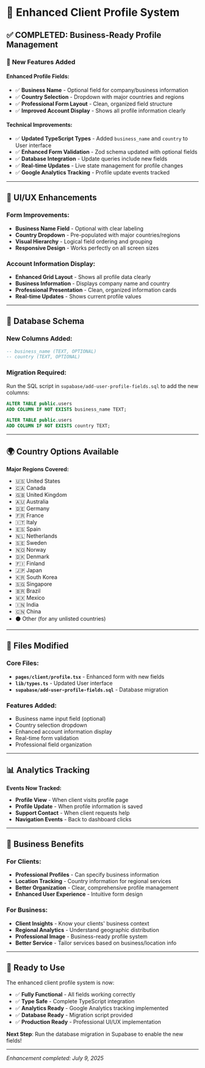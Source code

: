 # 👤 Enhanced Client Profile System

## ✅ **COMPLETED: Business-Ready Profile Management**

### 🚀 **New Features Added**

#### **Enhanced Profile Fields:**
- ✅ **Business Name** - Optional field for company/business information
- ✅ **Country Selection** - Dropdown with major countries and regions
- ✅ **Professional Form Layout** - Clean, organized field structure
- ✅ **Improved Account Display** - Shows all profile information clearly

#### **Technical Improvements:**
- ✅ **Updated TypeScript Types** - Added `business_name` and `country` to User interface
- ✅ **Enhanced Form Validation** - Zod schema updated with optional fields
- ✅ **Database Integration** - Update queries include new fields
- ✅ **Real-time Updates** - Live state management for profile changes
- ✅ **Google Analytics Tracking** - Profile update events tracked

---

## 🎨 **UI/UX Enhancements**

### **Form Improvements:**
- **Business Name Field** - Optional with clear labeling
- **Country Dropdown** - Pre-populated with major countries/regions
- **Visual Hierarchy** - Logical field ordering and grouping
- **Responsive Design** - Works perfectly on all screen sizes

### **Account Information Display:**
- **Enhanced Grid Layout** - Shows all profile data clearly
- **Business Information** - Displays company name and country
- **Professional Presentation** - Clean, organized information cards
- **Real-time Updates** - Shows current profile values

---

## 💾 **Database Schema**

### **New Columns Added:**
```sql
-- business_name (TEXT, OPTIONAL)
-- country (TEXT, OPTIONAL)
```

### **Migration Required:**
Run the SQL script in `supabase/add-user-profile-fields.sql` to add the new columns:

```sql
ALTER TABLE public.users 
ADD COLUMN IF NOT EXISTS business_name TEXT;

ALTER TABLE public.users 
ADD COLUMN IF NOT EXISTS country TEXT;
```

---

## 🌍 **Country Options Available**

**Major Regions Covered:**
- 🇺🇸 United States
- 🇨🇦 Canada  
- 🇬🇧 United Kingdom
- 🇦🇺 Australia
- 🇩🇪 Germany
- 🇫🇷 France
- 🇮🇹 Italy
- 🇪🇸 Spain
- 🇳🇱 Netherlands
- 🇸🇪 Sweden
- 🇳🇴 Norway
- 🇩🇰 Denmark
- 🇫🇮 Finland
- 🇯🇵 Japan
- 🇰🇷 South Korea
- 🇸🇬 Singapore
- 🇧🇷 Brazil
- 🇲🇽 Mexico
- 🇮🇳 India
- 🇨🇳 China
- ⚫ Other (for any unlisted countries)

---

## 🔧 **Files Modified**

### **Core Files:**
- **`pages/client/profile.tsx`** - Enhanced form with new fields
- **`lib/types.ts`** - Updated User interface
- **`supabase/add-user-profile-fields.sql`** - Database migration

### **Features Added:**
- Business name input field (optional)
- Country selection dropdown
- Enhanced account information display
- Real-time form validation
- Professional field organization

---

## 📊 **Analytics Tracking**

**Events Now Tracked:**
- **Profile View** - When client visits profile page
- **Profile Update** - When profile information is saved
- **Support Contact** - When client requests help
- **Navigation Events** - Back to dashboard clicks

---

## 🎯 **Business Benefits**

### **For Clients:**
- **Professional Profiles** - Can specify business information
- **Location Tracking** - Country information for regional services
- **Better Organization** - Clear, comprehensive profile management
- **Enhanced User Experience** - Intuitive form design

### **For Business:**
- **Client Insights** - Know your clients' business context
- **Regional Analytics** - Understand geographic distribution
- **Professional Image** - Business-ready profile system
- **Better Service** - Tailor services based on business/location info

---

## 🚀 **Ready to Use**

The enhanced client profile system is now:
- ✅ **Fully Functional** - All fields working correctly
- ✅ **Type Safe** - Complete TypeScript integration
- ✅ **Analytics Ready** - Google Analytics tracking implemented
- ✅ **Database Ready** - Migration script provided
- ✅ **Production Ready** - Professional UI/UX implementation

**Next Step**: Run the database migration in Supabase to enable the new fields!

---

*Enhancement completed: July 9, 2025*
